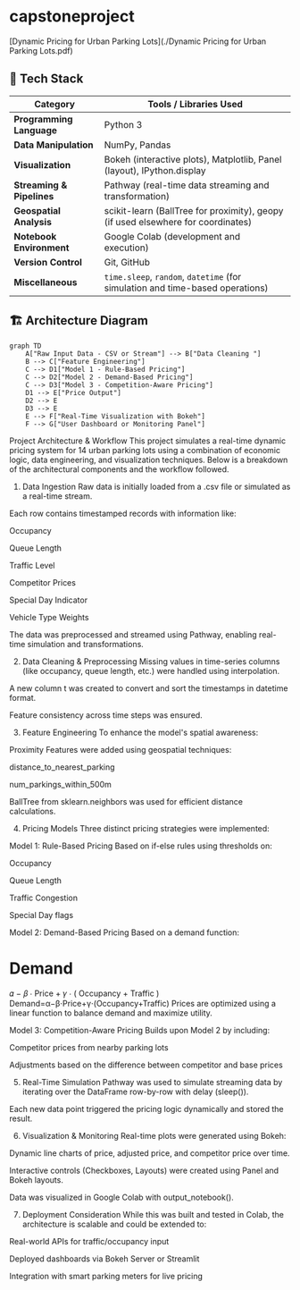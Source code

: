 # capstoneproject

[Dynamic Pricing for Urban Parking Lots](./Dynamic Pricing for Urban Parking Lots.pdf)

## 🔧 Tech Stack

| Category               | Tools / Libraries Used                                                                 |
|------------------------|----------------------------------------------------------------------------------------|
| **Programming Language** | Python 3                                                                              |
| **Data Manipulation**     | NumPy, Pandas                                                                        |
| **Visualization**         | Bokeh (interactive plots), Matplotlib, Panel (layout), IPython.display              |
| **Streaming & Pipelines** | Pathway (real-time data streaming and transformation)                                |
| **Geospatial Analysis**   | scikit-learn (BallTree for proximity), geopy (if used elsewhere for coordinates)     |
| **Notebook Environment**  | Google Colab (development and execution)                                             |
| **Version Control**       | Git, GitHub                                                                          |
| **Miscellaneous**         | `time.sleep`, `random`, `datetime` (for simulation and time-based operations)        |




## 🏗️ Architecture Diagram

```mermaid
graph TD
    A["Raw Input Data - CSV or Stream"] --> B["Data Cleaning "]
    B --> C["Feature Engineering"]
    C --> D1["Model 1 - Rule-Based Pricing"]
    C --> D2["Model 2 - Demand-Based Pricing"]
    C --> D3["Model 3 - Competition-Aware Pricing"]
    D1 --> E["Price Output"]
    D2 --> E
    D3 --> E
    E --> F["Real-Time Visualization with Bokeh"]
    F --> G["User Dashboard or Monitoring Panel"]

```

Project Architecture & Workflow
This project simulates a real-time dynamic pricing system for 14 urban parking lots using a combination of economic logic, data engineering, and visualization techniques. Below is a breakdown of the architectural components and the workflow followed.

1.  Data Ingestion
Raw data is initially loaded from a .csv file or simulated as a real-time stream.

Each row contains timestamped records with information like:

Occupancy

Queue Length

Traffic Level

Competitor Prices

Special Day Indicator

Vehicle Type Weights

The data was preprocessed and streamed using Pathway, enabling real-time simulation and transformations.

2.  Data Cleaning & Preprocessing
Missing values in time-series columns (like occupancy, queue length, etc.) were handled using interpolation.

A new column t was created to convert and sort the timestamps in datetime format.

Feature consistency across time steps was ensured.

3.  Feature Engineering
To enhance the model's spatial awareness:

Proximity Features were added using geospatial techniques:

distance_to_nearest_parking

num_parkings_within_500m

BallTree from sklearn.neighbors was used for efficient distance calculations.

4.  Pricing Models
Three distinct pricing strategies were implemented:

 Model 1: Rule-Based Pricing
Based on if-else rules using thresholds on:

Occupancy

Queue Length

Traffic Congestion

Special Day flags

 Model 2: Demand-Based Pricing
Based on a demand function:

Demand
=
𝛼
−
𝛽
⋅
Price
+
𝛾
⋅
(
Occupancy
+
Traffic
)
Demand=α−β⋅Price+γ⋅(Occupancy+Traffic)
Prices are optimized using a linear function to balance demand and maximize utility.

 Model 3: Competition-Aware Pricing
Builds upon Model 2 by including:

Competitor prices from nearby parking lots

Adjustments based on the difference between competitor and base prices

5.  Real-Time Simulation
Pathway was used to simulate streaming data by iterating over the DataFrame row-by-row with delay (sleep()).

Each new data point triggered the pricing logic dynamically and stored the result.

6.  Visualization & Monitoring
Real-time plots were generated using Bokeh:

Dynamic line charts of price, adjusted price, and competitor price over time.

Interactive controls (Checkboxes, Layouts) were created using Panel and Bokeh layouts.

Data was visualized in Google Colab with output_notebook().

7.  Deployment Consideration
While this was built and tested in Colab, the architecture is scalable and could be extended to:

Real-world APIs for traffic/occupancy input

Deployed dashboards via Bokeh Server or Streamlit

Integration with smart parking meters for live pricing


 
